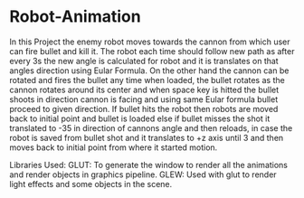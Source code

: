 # Robot-Animation

In this Project the enemy robot moves towards the cannon from which user can fire bullet and kill it. The robot each time should follow new path as after every 3s the new angle is calculated for robot and it is translates on that angles direction using Eular Formula. On the other hand the cannon can be rotated and fires the bullet any time when loaded, the bullet rotates as the cannon rotates around its center and when space key is hitted the bullet shoots in direction cannon is facing and using same Eular formula bullet proceed to given direction. If bullet hits the robot then robots are moved back to initial point and bullet is loaded else if bullet misses the shot it translated to -35 in direction of cannons angle and then reloads, in case the robot is saved from bullet shot and it translates to +z axis until 3 and then moves back to initial point from where it started motion.

Libraries Used:
GLUT: To generate the window to render all the animations and render objects in graphics pipeline.
GLEW: Used with glut to render light effects and some objects in the scene.
